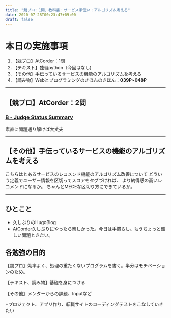 ```yaml
---
title: "競プロ：1問、教科書：サービス手伝い：アルゴリズム考える"
date: 2020-07-28T00:23:47+09:00
draft: false
---
```


# 本日の実施事項

1. 【競プロ】AtCorder：1問
2. 【テキスト】独習python（今回はなし)
3. 【その他】手伝っているサービスの機能のアルゴリズムを考える
4. 【読み物】Webとプログラミングのきほんのきほん：**039P~048P**

***

## 【競プロ】AtCorder：2問
### [B - Judge Status Summary](https://atcoder.jp/contests/abc173/tasks/abc173_b)

素直に問題通り解けば大丈夫

***

## 【その他】手伝っているサービスの機能のアルゴリズムを考える
こちらはとあるサービスのレコメンド機能のアルゴリズム改善について
どういう定義でユーザー情報を区切ってスコアをタグづければ、
より納得感の高いレコメンドになるか。
ちゃんとMECEな区切り方にできているか。

***

## ひとこと

* 久しぶりのHugoBlog
* AtCorder久しぶりにやったら楽しかった。今日は手慣らし。もうちょっと難しい問題ときたい。

## 各勉強の目的

【競プロ】効率よく、処理の重たくないプログラムを書く。半分はモチベーションのため。

【テキスト、読み物】基礎を身につける

【その他】メンターからの課題、Inputなど

+プロジェクト、アプリ作り、転職サイトのコーディングテストをこなしていきたい
